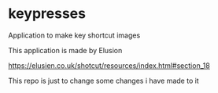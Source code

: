 # keypresses
Application to make key shortcut images 

This application is made by Elusion

https://elusien.co.uk/shotcut/resources/index.html#section_18

This repo is just to change some changes i have made to it